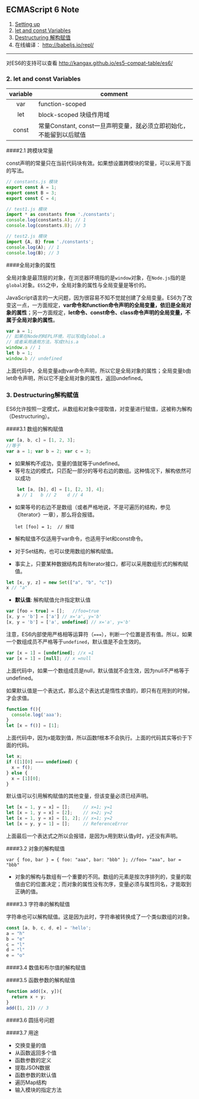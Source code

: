 ## ECMAScript 6 Note

1. [Setting up ]()
2. [let and const Variables](#using-let-and-const-Variables)
3. [Destructuring 解构赋值](#Destructuring解构赋值)
4. 在线编译：  http://babeljs.io/repl/

---

对ES6的支持可以查看 http://kangax.github.io/es5-compat-table/es6/

<h3 id="using-let-and-const-Variables">2. let and const Variables</h3>

| variable   |comment  |
| :--------: | --------| 
| var   | function-scoped |
| let     |block-scoped 块级作用域|  
| const      | 常量Constant, const一旦声明变量，就必须立即初始化，不能留到以后赋值 | 

####2.1 跨模块常量

const声明的常量只在当前代码块有效。如果想设置跨模块的常量，可以采用下面的写法。

```javascript
// constants.js 模块
export const A = 1;
export const B = 3;
export const C = 4;

// test1.js 模块
import * as constants from './constants';
console.log(constants.A); // 1
console.log(constants.B); // 3

// test2.js 模块
import {A, B} from './constants';
console.log(A); // 1
console.log(B); // 3
```

####全局对象的属性

全局对象是最顶层的对象，在浏览器环境指的是`window`对象，在`Node.js`指的是`global`对象。`ES5`之中，全局对象的属性与全局变量是等价的。

JavaScript语言的一大问题，因为很容易不知不觉就创建了全局变量。ES6为了改变这一点，一方面规定，**var命令和function命令声明的全局变量，依旧是全局对象的属性**；另一方面规定，**let命令、const命令、class命令声明的全局变量，不属于全局对象的属性**。

```javascript
var a = 1;
// 如果在Node的REPL环境，可以写成global.a
// 或者采用通用方法，写成this.a
window.a // 1
let b = 1;
window.b // undefined
```

上面代码中，全局变量a由var命令声明，所以它是全局对象的属性；全局变量b由let命令声明，所以它不是全局对象的属性，返回undefined。

<h3 id="Destructuring解构赋值">3. Destructuring解构赋值</h3>

ES6允许按照一定模式，从数组和对象中提取值，对变量进行赋值，这被称为解构（Destructuring）。

####3.1 数组的解构赋值

```javascript
var [a, b, c] = [1, 2, 3];
//等于
var a = 1; var b = 2; var c = 3;
```

- 如果解构不成功，变量的值就等于undefined。
- 等号左边的模式，只匹配一部分的等号右边的数组。这种情况下，解构依然可以成功

```javascript
	let [a, [b], d] = [1, [2, 3], 4];
	a // 1   b // 2    d // 4
```

- 如果等号的右边不是数组（或者严格地说，不是可遍历的结构，参见《Iterator》一章），那么将会报错。

	`let [foo] = 1;  // 报错`

- 解构赋值不仅适用于var命令，也适用于let和const命令。
- 对于Set结构，也可以使用数组的解构赋值。
- 事实上，只要某种数据结构具有Iterator接口，都可以采用数组形式的解构赋值。

```javascript
let [x, y, z] = new Set(["a", "b", "c"])
x // "a"
```

- **默认值**:  解构赋值允许指定默认值

```javascript
var [foo = true] = [];   //foo=true
[x, y = 'b'] = ['a'] // x='a', y='b'
[x, y = 'b'] = ['a', undefined] // x='a', y='b'
```

注意，ES6内部使用严格相等运算符（`===`），判断一个位置是否有值。所以，如果一个数组成员不严格等于`undefined`，默认值是不会生效的。

```javascript
var [x = 1] = [undefined]; //x =1
var [x = 1] = [null]; // x =null
```

上面代码中，如果一个数组成员是null，默认值就不会生效，因为null不严格等于undefined。

如果默认值是一个表达式，那么这个表达式是惰性求值的，即只有在用到的时候，才会求值。

```javascript
function f(){
  console.log('aaa');
}
let [x = f()] = [1];
```

上面代码中，因为x能取到值，所以函数f根本不会执行。上面的代码其实等价于下面的代码。

```javascript
let x;
if ([1][0] === undefined) {
  x = f();
} else {
  x = [1][0];
}
```

默认值可以引用解构赋值的其他变量，但该变量必须已经声明。

```javascript
let [x = 1, y = x] = [];     // x=1; y=1
let [x = 1, y = x] = [2];    // x=2; y=2
let [x = 1, y = x] = [1, 2]; // x=1; y=2
let [x = y, y = 1] = [];     // ReferenceError
```

上面最后一个表达式之所以会报错，是因为x用到默认值y时，y还没有声明。

####3.2 对象的解构赋值

	var { foo, bar } = { foo: "aaa", bar: "bbb" }; //foo= "aaa", bar = "bbb"

- 对象的解构与数组有一个重要的不同。数组的元素是按次序排列的，变量的取值由它的位置决定；而对象的属性没有次序，变量必须与属性同名，才能取到正确的值。



####3.3 字符串的解构赋值

字符串也可以解构赋值。这是因为此时，字符串被转换成了一个类似数组的对象。

```javascript
const [a, b, c, d, e] = 'hello';
a = "h"
b = "e"
c = "l"
d = "l"
e = "o"
```

####3.4 数值和布尔值的解构赋值


####3.5 函数参数的解构赋值

```javascript
function add([x, y]){
  return x + y;
}
add([1, 2]) // 3
```

####3.6 圆括号问题


####3.7 用途

- 交换变量的值
- 从函数返回多个值
- 函数参数的定义
- 提取JSON数据
- 函数参数的默认值
- 遍历Map结构
- 输入模块的指定方法

